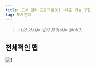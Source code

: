 ```yaml
---
title: 도서 관리 프로그램(8) -대출 기능 구현
tag: 도서관리
---
```




> _나의 가치는 내가 증명하는 것이다._

## 전체적인 맵

![1](https://user-images.githubusercontent.com/59364300/75621162-a359ff00-5bd4-11ea-8760-c6b9bd71e3b7.JPG)



